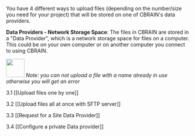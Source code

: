 You have 4 different ways to upload files (depending on the number/size you need for your project) that will be stored on one of CBRAIN's data providers.

**Data Providers - Network Storage Space**: The files in CBRAIN are stored in a "Data Provider", which is a network storage space for files on a computer. This could be on your own computer or on another computer you connect to using CBRAIN.

<img src= "https://user-images.githubusercontent.com/115739667/223515025-f546da2a-831c-4478-abec-4ae7f2db6942.png" width="50"> _Note: you can not upload a file with a name already in use otherwise you will get an error_

3.1 [[Upload files one by one]]

3.2 [[Upload files all at once with SFTP server]]

3.3 [[Request for a Site Data Provider]]

3.4 [[Configure a private Data provider]]